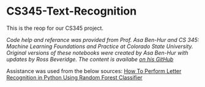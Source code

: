 # CS345-Text-Recognition

This is the reop for our CS345 project.

*Code help and referance was provided from Prof. Asa Ben-Hur and CS 345: Machine Learning Foundations and Practice at Colorado State University.
Original versions of these notebooks were created by Asa Ben-Hur with updates by Ross Beveridge.
The content is availabe [on his GitHub](https://github.com/asabenhur/CS345)*

Assistance was used from the below sources:
[How To Perform Letter Recognition in Python Using Random Forest Classifier](https://pub.towardsai.net/how-to-perform-letter-recognition-in-python-using-random-forest-classifier-cdaca6a58e31)
